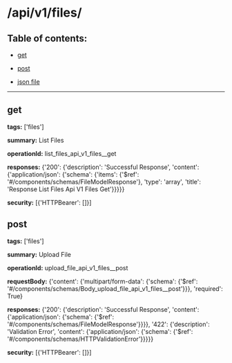 # /api/v1/files/

## Table of contents:
- [get](#get)

- [post](#post)

- [json file](./_api_v1_files_.json)

---
<a name="get"></a>
## get

**tags:** ['files']

**summary:** List Files

**operationId:** list_files_api_v1_files__get

**responses:** {'200': {'description': 'Successful Response', 'content': {'application/json': {'schema': {'items': {'$ref': '#/components/schemas/FileModelResponse'}, 'type': 'array', 'title': 'Response List Files Api V1 Files  Get'}}}}}

**security:** [{'HTTPBearer': []}]

<a name="post"></a>
## post

**tags:** ['files']

**summary:** Upload File

**operationId:** upload_file_api_v1_files__post

**requestBody:** {'content': {'multipart/form-data': {'schema': {'$ref': '#/components/schemas/Body_upload_file_api_v1_files__post'}}}, 'required': True}

**responses:** {'200': {'description': 'Successful Response', 'content': {'application/json': {'schema': {'$ref': '#/components/schemas/FileModelResponse'}}}}, '422': {'description': 'Validation Error', 'content': {'application/json': {'schema': {'$ref': '#/components/schemas/HTTPValidationError'}}}}}

**security:** [{'HTTPBearer': []}]

